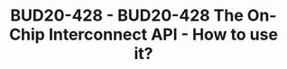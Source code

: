---
categories:
- BUD20
image:
  featured: 'true'
  path: https://static.linaro.org/connect/bud20/images/BUD20-428.png
session_id: BUD20-428
session_speakers:
- speaker_bio: Using Linux for 20+ years and contributing to the kernel for 6+ years.
    Recently working on drivers for Qualcomm SoCs and power management related projects.
  speaker_company: Qualcomm
  speaker_image: http://avatars.sched.co/f/cb/7328764/avatar.jpg.320x320px.jpg?5da
  speaker_name: Georgi Djakov
  speaker_position: Software Engineer
  speaker_role: attendee, speaker
session_track: Linux Kernel
tag: session
tags: Linux Kernel
title: BUD20-428 - BUD20-428 The On-Chip Interconnect API - How to use it?
---